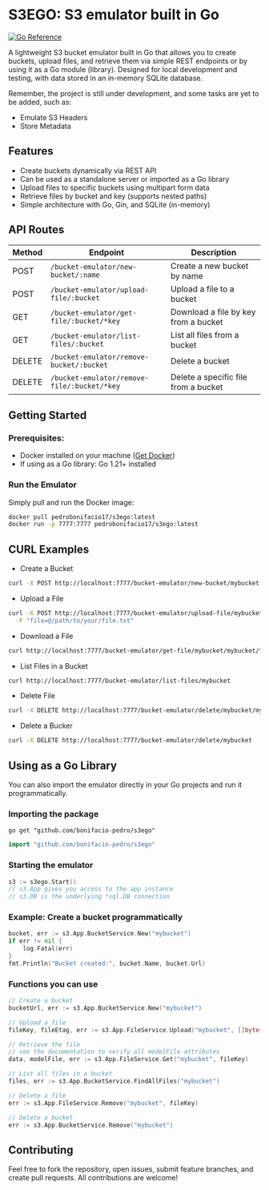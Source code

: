 # S3EGO: S3 emulator built in Go
[![Go Reference](https://pkg.go.dev/badge/github.com/bonifacio-pedro/s3ego#section-documentation.svg)](https://pkg.go.dev/github.com/bonifacio-pedro/s3ego#section-documentation)

A lightweight S3 bucket emulator built in Go that allows you to create buckets, upload files, and retrieve them via simple REST endpoints or by using it as a Go module (library). Designed for local development and testing, with data stored in an in-memory SQLite database.

Remember, the project is still under development, and some tasks are yet to be added, such as:

- Emulate S3 Headers
- Store Metadata

## Features
- Create buckets dynamically via REST API
- Can be used as a standalone server or imported as a Go library
- Upload files to specific buckets using multipart form data
- Retrieve files by bucket and key (supports nested paths)
- Simple architecture with Go, Gin, and SQLite (in-memory)

## API Routes

| Method | Endpoint                                    | Description                          |
| ------ |---------------------------------------------| ------------------------------------ |
| POST   | `/bucket-emulator/new-bucket/:name`         | Create a new bucket by name          |
| POST   | `/bucket-emulator/upload-file/:bucket`      | Upload a file to a bucket            |
| GET    | `/bucket-emulator/get-file/:bucket/*key`    | Download a file by key from a bucket |
| GET    | `/bucket-emulator/list-files/:bucket`       | List all files from a bucket         |
| DELETE | `/bucket-emulator/remove-bucket/:bucket`    | Delete a bucket                      |
| DELETE | `/bucket-emulator/remove-file/:bucket/*key` | Delete a specific file from a bucket |

## Getting Started
### Prerequisites:
- Docker installed on your machine ([Get Docker](https://docs.docker.com/get-docker/)) 
- If using as a Go library: Go 1.21+ installed

### Run the Emulator

Simply pull and run the Docker image:

```bash
docker pull pedrobonifacio17/s3ego:latest
docker run -p 7777:7777 pedrobonifacio17/s3ego:latest
```

## CURL Examples

- Create a Bucket
```sh
curl -X POST http://localhost:7777/bucket-emulator/new-bucket/mybucket
```
- Upload a File
```sh
curl -X POST http://localhost:7777/bucket-emulator/upload-file/mybucket \
  -F "file=@/path/to/your/file.txt"
```
- Download a File
```sh
curl http://localhost:7777/bucket-emulator/get-file/mybucket/mybucket/file.txt --output downloaded_file.txt
```
- List Files in a Bucket
```sh
curl http://localhost:7777/bucket-emulator/list-files/mybucket
```
- Delete File
```sh
curl -X DELETE http://localhost:7777/bucket-emulator/delete/mybucket/mybucket/file.txt
```
- Delete a Bucker
```sh
curl -X DELETE http://localhost:7777/bucket-emulator/delete/mybucket
```

## Using as a Go Library
You can also import the emulator directly in your Go projects and run it programmatically.

### Importing the package
```shell
go get "github.com/bonifacio-pedro/s3ego"
```
```go
import "github.com/bonifacio-pedro/s3ego"
```

### Starting the emulator
```go
s3 := s3ego.Start()
// s3.App gives you access to the app instance
// s3.DB is the underlying *sql.DB connection
```

### Example: Create a bucket programmatically
```go
bucket, err := s3.App.BucketService.New("mybucket")
if err != nil {
    log.Fatal(err)
}
fmt.Println("Bucket created:", bucket.Name, bucket.Url)
```

### Functions you can use
```go
// Create a bucket
bucketUrl, err := s3.App.BucketService.New("mybucket")

// Upload a file
fileKey, fileEtag, err := s3.App.FileService.Upload("mybucket", []byte("data here"), "file.txt")

// Retrieve the file
// see the documentation to verify all modelFile attributes
data, modelFile, err := s3.App.FileService.Get("mybucket", fileKey)

// List all files in a bucket
files, err := s3.App.BucketService.FindAllFiles("mybucket")

// Delete a file
err := s3.App.FileService.Remove("mybucket", fileKey)

// Delete a bucket
err := s3.App.BucketService.Remove("mybucket")
```

## Contributing
Feel free to fork the repository, open issues, submit feature branches, and create pull requests. All contributions are welcome!


